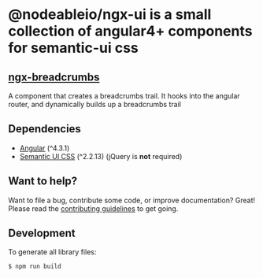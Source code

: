 # @nodeableio/ngx-ui is a small collection of angular4+ components for semantic-ui css

## [ngx-breadcrumbs](src/lib/modules/breadcrumbs/README.md)
A component that creates a breadcrumbs trail. It hooks into the angular router, and dynamically builds up a breadcrumbs trail

## Dependencies

* [Angular](https://angular.io) (^4.3.1)
* [Semantic UI CSS](http://semantic-ui.com/) (^2.2.13) (jQuery is **not** required)

## Want to help?

Want to file a bug, contribute some code, or improve documentation? Great! Please read the [contributing guidelines](./CONTRIBUTING.md) to get going.

## Development

To generate all library files:

```bash
$ npm run build
```
